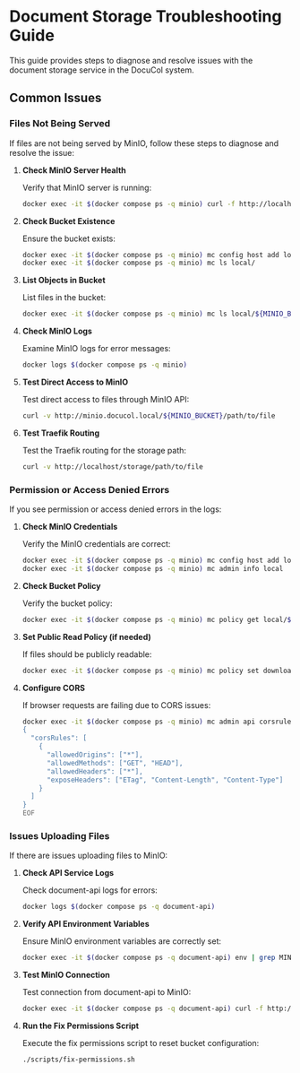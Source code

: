 # Document Storage Troubleshooting Guide

This guide provides steps to diagnose and resolve issues with the document storage service in the DocuCol system.

## Common Issues

### Files Not Being Served

If files are not being served by MinIO, follow these steps to diagnose and resolve the issue:

1. **Check MinIO Server Health**

   Verify that MinIO server is running:
   ```bash
   docker exec -it $(docker compose ps -q minio) curl -f http://localhost:9000/minio/health/live
   ```

2. **Check Bucket Existence**

   Ensure the bucket exists:
   ```bash
   docker exec -it $(docker compose ps -q minio) mc config host add local http://localhost:9000 ${MINIO_ROOT_USER} ${MINIO_ROOT_PASSWORD}
   docker exec -it $(docker compose ps -q minio) mc ls local/
   ```

3. **List Objects in Bucket**

   List files in the bucket:
   ```bash
   docker exec -it $(docker compose ps -q minio) mc ls local/${MINIO_BUCKET}/
   ```

4. **Check MinIO Logs**

   Examine MinIO logs for error messages:
   ```bash
   docker logs $(docker compose ps -q minio)
   ```

5. **Test Direct Access to MinIO**

   Test direct access to files through MinIO API:
   ```bash
   curl -v http://minio.docucol.local/${MINIO_BUCKET}/path/to/file
   ```

6. **Test Traefik Routing**

   Test the Traefik routing for the storage path:
   ```bash
   curl -v http://localhost/storage/path/to/file
   ```

### Permission or Access Denied Errors

If you see permission or access denied errors in the logs:

1. **Check MinIO Credentials**

   Verify the MinIO credentials are correct:
   ```bash
   docker exec -it $(docker compose ps -q minio) mc config host add local http://localhost:9000 ${MINIO_ROOT_USER} ${MINIO_ROOT_PASSWORD}
   docker exec -it $(docker compose ps -q minio) mc admin info local
   ```

2. **Check Bucket Policy**

   Verify the bucket policy:
   ```bash
   docker exec -it $(docker compose ps -q minio) mc policy get local/${MINIO_BUCKET}
   ```

3. **Set Public Read Policy (if needed)**

   If files should be publicly readable:
   ```bash
   docker exec -it $(docker compose ps -q minio) mc policy set download local/${MINIO_BUCKET}
   ```

4. **Configure CORS**

   If browser requests are failing due to CORS issues:
   ```bash
   docker exec -it $(docker compose ps -q minio) mc admin api corsrule add local/${MINIO_BUCKET} <<EOF
   {
     "corsRules": [
       {
         "allowedOrigins": ["*"],
         "allowedMethods": ["GET", "HEAD"],
         "allowedHeaders": ["*"],
         "exposeHeaders": ["ETag", "Content-Length", "Content-Type"]
       }
     ]
   }
   EOF
   ```

### Issues Uploading Files

If there are issues uploading files to MinIO:

1. **Check API Service Logs**

   Check document-api logs for errors:
   ```bash
   docker logs $(docker compose ps -q document-api)
   ```

2. **Verify API Environment Variables**

   Ensure MinIO environment variables are correctly set:
   ```bash
   docker exec -it $(docker compose ps -q document-api) env | grep MINIO
   ```

3. **Test MinIO Connection**

   Test connection from document-api to MinIO:
   ```bash
   docker exec -it $(docker compose ps -q document-api) curl -f http://minio:9000/minio/health/live
   ```

4. **Run the Fix Permissions Script**

   Execute the fix permissions script to reset bucket configuration:
   ```bash
   ./scripts/fix-permissions.sh
   ```
